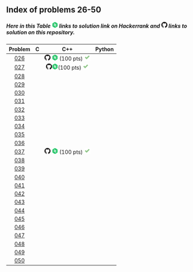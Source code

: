 ## Index of problems 26-50

##### Here in this Table [![image](../img/HR.png)](#) links to solution link on Hackerrank and [![image](../img/GH.png)](#) links to solution on this repository.

| Problem | C | C++ | Python |
| :-----: | :-----: | :-----: | :-----: |
| [026](https://www.hackerrank.com/contests/projecteuler/challenges/euler026) | | [![image](../img/GH.png)](../26-50/026.cpp)  [![image](../img/HR.png)](https://www.hackerrank.com/contests/projecteuler/challenges/euler026/submissions/code/1300487281) (100 pts) [![image](../img/AC.png)](#) | |
| [027](https://www.hackerrank.com/contests/projecteuler/challenges/euler027) | |[![image](../img/GH.png)](../26-50/027.cpp)[![image](../img/HR.png)](https://www.hackerrank.com/contests/projecteuler/challenges/euler027/submissions/code/1303526409)(100 pts) [![image](../img/AC.png)](#) | |
| [028](https://www.hackerrank.com/contests/projecteuler/challenges/euler028) | | | |
| [029](https://www.hackerrank.com/contests/projecteuler/challenges/euler029) | | | |
| [030](https://www.hackerrank.com/contests/projecteuler/challenges/euler030) | | | |
| [031](https://www.hackerrank.com/contests/projecteuler/challenges/euler031) | | | |
| [032](https://www.hackerrank.com/contests/projecteuler/challenges/euler032) | | | |
| [033](https://www.hackerrank.com/contests/projecteuler/challenges/euler033) | | | |
| [034](https://www.hackerrank.com/contests/projecteuler/challenges/euler034) | | | |
| [035](https://www.hackerrank.com/contests/projecteuler/challenges/euler035) | | | |
| [036](https://www.hackerrank.com/contests/projecteuler/challenges/euler036) | | | |
| [037](https://www.hackerrank.com/contests/projecteuler/challenges/euler037) | | [![image](../img/GH.png)](../26-50/037.cpp)  [![image](../img/HR.png)](https://www.hackerrank.com/contests/projecteuler/challenges/euler037/submissions/code/1301070637) (100 pts) [![image](../img/AC.png)](#) | |
| [038](https://www.hackerrank.com/contests/projecteuler/challenges/euler038) | | | |
| [039](https://www.hackerrank.com/contests/projecteuler/challenges/euler039) | | | |
| [040](https://www.hackerrank.com/contests/projecteuler/challenges/euler040) | | | |
| [041](https://www.hackerrank.com/contests/projecteuler/challenges/euler041) | | | |
| [042](https://www.hackerrank.com/contests/projecteuler/challenges/euler042) | | | |
| [043](https://www.hackerrank.com/contests/projecteuler/challenges/euler043) | | | |
| [044](https://www.hackerrank.com/contests/projecteuler/challenges/euler044) | | | |
| [045](https://www.hackerrank.com/contests/projecteuler/challenges/euler045) | | | |
| [046](https://www.hackerrank.com/contests/projecteuler/challenges/euler046) | | | |
| [047](https://www.hackerrank.com/contests/projecteuler/challenges/euler047) | | | |
| [048](https://www.hackerrank.com/contests/projecteuler/challenges/euler048) | | | |
| [049](https://www.hackerrank.com/contests/projecteuler/challenges/euler049) | | | |
| [050](https://www.hackerrank.com/contests/projecteuler/challenges/euler050) | | | |
